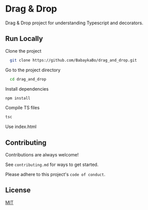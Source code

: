# Drag & Drop
Drag & Drop project for understanding Typescript and decorators.  

## Run Locally  

Clone the project  

~~~bash  
  git clone https://github.com/BabaykaBo/drag_and_drop.git
~~~

Go to the project directory  

~~~bash  
  cd drag_and_drop
~~~

Install dependencies  

~~~bash  
npm install
~~~

Compile TS files

~~~bash  
tsc
~~~

Use index.html

## Contributing  

Contributions are always welcome!  

See `contributing.md` for ways to get started.  

Please adhere to this project's `code of conduct`.  

## License  

[MIT](https://choosealicense.com/licenses/mit/)
